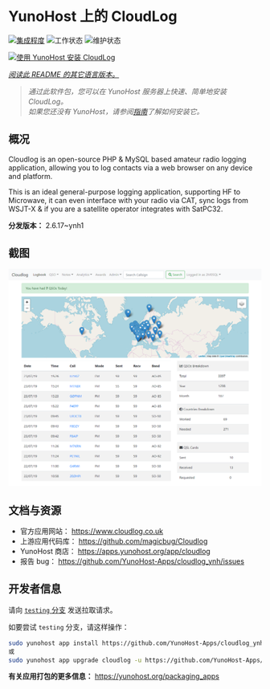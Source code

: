 <!--
注意：此 README 由 <https://github.com/YunoHost/apps/tree/master/tools/readme_generator> 自动生成
请勿手动编辑。
-->

# YunoHost 上的 CloudLog

[![集成程度](https://apps.yunohost.org/badge/integration/cloudlog)](https://ci-apps.yunohost.org/ci/apps/cloudlog/)
![工作状态](https://apps.yunohost.org/badge/state/cloudlog)
![维护状态](https://apps.yunohost.org/badge/maintained/cloudlog)

[![使用 YunoHost 安装 CloudLog](https://install-app.yunohost.org/install-with-yunohost.svg)](https://install-app.yunohost.org/?app=cloudlog)

*[阅读此 README 的其它语言版本。](./ALL_README.md)*

> *通过此软件包，您可以在 YunoHost 服务器上快速、简单地安装 CloudLog。*  
> *如果您还没有 YunoHost，请参阅[指南](https://yunohost.org/install)了解如何安装它。*

## 概况

Cloudlog is an open-source PHP & MySQL based amateur radio logging application, allowing you to log contacts via a web browser on any device and platform.

This is an ideal general-purpose logging application, supporting HF to Microwave, it can even interface with your radio via CAT, sync logs from WSJT-X & if you are a satellite operator integrates with SatPC32.

**分发版本：** 2.6.17~ynh1

## 截图

![CloudLog 的截图](./doc/screenshots/screenshot.png)

## 文档与资源

- 官方应用网站： <https://www.cloudlog.co.uk>
- 上游应用代码库： <https://github.com/magicbug/Cloudlog>
- YunoHost 商店： <https://apps.yunohost.org/app/cloudlog>
- 报告 bug： <https://github.com/YunoHost-Apps/cloudlog_ynh/issues>

## 开发者信息

请向 [`testing` 分支](https://github.com/YunoHost-Apps/cloudlog_ynh/tree/testing) 发送拉取请求。

如要尝试 `testing` 分支，请这样操作：

```bash
sudo yunohost app install https://github.com/YunoHost-Apps/cloudlog_ynh/tree/testing --debug
或
sudo yunohost app upgrade cloudlog -u https://github.com/YunoHost-Apps/cloudlog_ynh/tree/testing --debug
```

**有关应用打包的更多信息：** <https://yunohost.org/packaging_apps>

